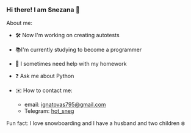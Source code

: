 ### Hi there! I am Snezana 👋

About me:

- 🛠 Now I'm working on creating autotests
- 📚I'm currently studying to become a programmer
- 🙏 I sometimes need help with my homework
- ❓ Ask me about Python

- ✉️ How to contact me:
   - email: ignatovas795@gmail.com
   - Telegram: [hot_sneg](https://t.me/hot_sneg)
 
Fun fact: I love snowboarding and I have a husband and two children ❄️

